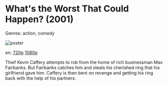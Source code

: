 # What's the Worst That Could Happen? (2001)

Genres: action, comedy

![poster](http://image.tmdb.org/t/p/w500/4Lobjxn27xcrdHOk6CAVPVTwzKH.jpg)

en:
  [720p](magnet:?xt=urn:btih:277C97D40B04F3F728AAC522C84E8376FFC74E3D&tr=udp://glotorrents.pw:6969/announce&tr=udp://tracker.opentrackr.org:1337/announce&tr=udp://torrent.gresille.org:80/announce&tr=udp://tracker.openbittorrent.com:80&tr=udp://tracker.coppersurfer.tk:6969&tr=udp://tracker.leechers-paradise.org:6969&tr=udp://p4p.arenabg.ch:1337&tr=udp://tracker.internetwarriors.net:1337)
  [1080p](magnet:?xt=urn:btih:9DBF6206947B5FFB0E71A47D9B03F9DBDBF1E9CF&tr=udp://glotorrents.pw:6969/announce&tr=udp://tracker.opentrackr.org:1337/announce&tr=udp://torrent.gresille.org:80/announce&tr=udp://tracker.openbittorrent.com:80&tr=udp://tracker.coppersurfer.tk:6969&tr=udp://tracker.leechers-paradise.org:6969&tr=udp://p4p.arenabg.ch:1337&tr=udp://tracker.internetwarriors.net:1337)
  


Thief Kevin Caffery attempts to rob from the home of rich businessman Max Fairbanks. But Fairbanks catches him and steals his cherished ring that his girlfriend gave him. Caffery is then bent on revenge and getting his ring back with the help of his partners.